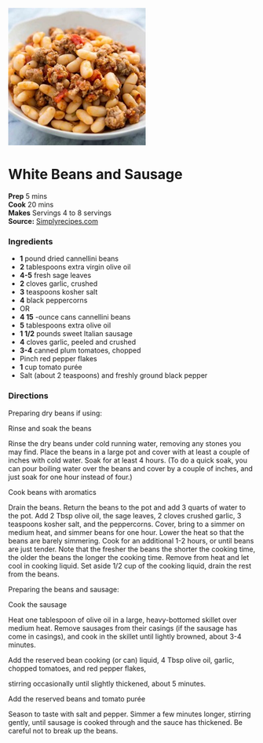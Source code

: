 [![](./images/b57ec1e5-da06-44c0-b40b-8b3dd89641bf.jpg)](https://www.simplyrecipes.com/thmb/MP2aDG1zMOIrd-AWYi7_D1jTGTo=/1600x0/filters:no_upscale\(\):max_bytes\(150000\):strip_icc\(\):format\(webp\)/__opt__aboutcom__coeus__resources__content_migration__simply_recipes__uploads__2007__09__white-beans-sausage-horiz-a-1600-aecd4e3b589548cea049bf3f11c93540.jpg)

#  White Beans and Sausage

**Prep** 5 mins  
**Cook** 20 mins  
**Makes** Servings 4 to 8 servings  
**Source:** [Simplyrecipes.com](https://www.simplyrecipes.com/recipes/white_beans_and_sausage/)

###  Ingredients

  *   **1** pound dried cannellini beans
  *   **2** tablespoons extra virgin olive oil
  *   **4-5** fresh sage leaves
  *   **2** cloves garlic, crushed
  *   **3** teaspoons kosher salt
  *   **4** black peppercorns
  * OR
  *   **4 15** -ounce cans cannellini beans
  *   **5** tablespoons extra olive oil
  *   **1 1/2** pounds sweet Italian sausage
  *   **4** cloves garlic, peeled and crushed
  *   **3-4** canned plum tomatoes, chopped
  * Pinch red pepper flakes
  *   **1** cup tomato purée
  * Salt (about 2 teaspoons) and freshly ground black pepper

###  Directions

Preparing dry beans if using:

Rinse and soak the beans

Rinse the dry beans under cold running water, removing any stones you may
find. Place the beans in a large pot and cover with at least a couple of
inches with cold water. Soak for at least 4 hours. (To do a quick soak, you
can pour boiling water over the beans and cover by a couple of inches, and
just soak for one hour instead of four.)

Cook beans with aromatics

Drain the beans. Return the beans to the pot and add 3 quarts of water to the
pot. Add 2 Tbsp olive oil, the sage leaves, 2 cloves crushed garlic, 3
teaspoons kosher salt, and the peppercorns. Cover, bring to a simmer on medium
heat, and simmer beans for one hour. Lower the heat so that the beans are
barely simmering. Cook for an additional 1-2 hours, or until beans are just
tender. Note that the fresher the beans the shorter the cooking time, the
older the beans the longer the cooking time. Remove from heat and let cool in
cooking liquid. Set aside 1/2 cup of the cooking liquid, drain the rest from
the beans.

Preparing the beans and sausage:

Cook the sausage

Heat one tablespoon of olive oil in a large, heavy-bottomed skillet over
medium heat. Remove sausages from their casings (if the sausage has come in
casings), and cook in the skillet until lightly browned, about 3-4 minutes.

Add the reserved bean cooking (or can) liquid, 4 Tbsp olive oil, garlic,
chopped tomatoes, and red pepper flakes,

stirring occasionally until slightly thickened, about 5 minutes.

Add the reserved beans and tomato purée

Season to taste with salt and pepper. Simmer a few minutes longer, stirring
gently, until sausage is cooked through and the sauce has thickened. Be
careful not to break up the beans.

